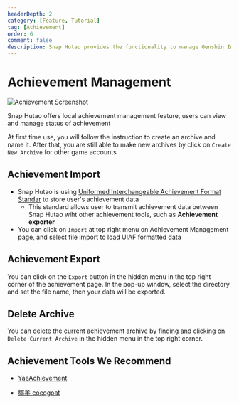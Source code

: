 ```yaml
---
headerDepth: 2
category: [Feature, Tutorial]
tag: [Achievement]
order: 6
comment: false
description: Snap Hutao provides the functionality to manage Genshin Impact achievements. With it, you can browse and manage the status of all achievements. Using its powerful filtering system, you can easily search for specific achievements based on version number, achievement name, achievement description, and region affiliation.
---
```


# Achievement Management

![Achievement Screenshot](https://img.alicdn.com/imgextra/i2/1797064093/O1CN01Jxk0x31g6e0wP6SNL_!!1797064093.png_.webp)

Snap Hutao offers local achievement management feature, users can view and manage status of achievement

At first time use, you will follow the instruction to create an archive and name it. After that, you are still able to make new archives by click on `Create New Archive` for other game accounts

## Achievement Import <Badge text="UIAF" type="info" />

- Snap Hutao is using [Uniformed Interchangeable Achievement Format Standar](https://uigf.org/en/standards/UIAF.html) to store user's achievement data
  - This standard allows user to transmit achievement data between Snap Hutao wiht other achievement tools, such as **Achievement exporter**
- You can click on `Import` at top right menu on Achievement Management page, and select file import to load UIAF formatted data

## Achievement Export <Badge text="UIAF" type="info" />

You can click on the `Export` button in the hidden menu in the top right corner of the achievement page. In the pop-up window, select the directory and set the file name, then your data will be exported.

## Delete Archive

You can delete the current achievement archive by finding and clicking on `Delete Current Archive` in the hidden menu in the top right corner.

## Achievement Tools We Recommend

- [YaeAchievement](https://github.com/HolographicHat/YaeAchievement) <Badge text="Achievement Recognition" type="tip" />

- [椰羊 cocogoat](https://cocogoat.work/) <Badge text="Achievement Guide" type="tip" />
